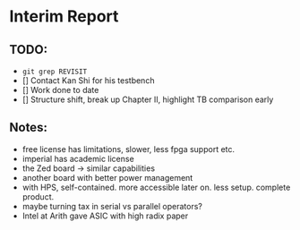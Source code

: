 # Interim Report

## TODO:
- `git grep REVISIT`
- [] Contact Kan Shi for his testbench
- [] Work done to date
- [] Structure shift, break up Chapter II, highlight TB comparison early

## Notes:
- free license has limitations, slower, less fpga support etc.
- imperial has academic license
- the Zed board -> similar capabilities
- another board with better power management
- with HPS, self-contained. more accessible later on. less setup. 
  complete product.
- maybe turning tax in serial vs parallel operators?
- Intel at Arith gave ASIC with high radix paper
